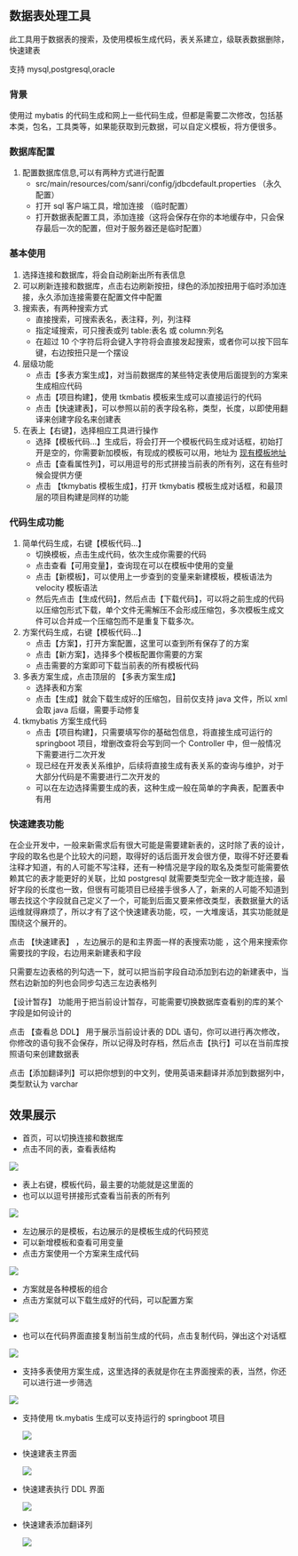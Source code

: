 ## 数据表处理工具

此工具用于数据表的搜索，及使用模板生成代码，表关系建立，级联表数据删除，快速建表

支持 mysql,postgresql,oracle

### 背景

使用过 mybatis 的代码生成和网上一些代码生成，但都是需要二次修改，包括基本类，包名，工具类等，如果能获取到元数据，可以自定义模板，将方便很多。

### 数据库配置

1. 配置数据库信息,可以有两种方式进行配置
   * src/main/resources/com/sanri/config/jdbcdefault.properties （永久配置）
   * 打开 sql 客户端工具，增加连接 （临时配置）
   * 打开数据表配置工具，添加连接（这将会保存在你的本地缓存中，只会保存最后一次的配置，但对于服务器还是临时配置）

### 基本使用

1. 选择连接和数据库，将会自动刷新出所有表信息
2. 可以刷新连接和数据库，点击右边刷新按扭，绿色的添加按扭用于临时添加连接，永久添加连接需要在配置文件中配置
3. 搜索表，有两种搜索方式
   * 直接搜索，可搜索表名，表注释，列，列注释
   * 指定域搜索，可只搜表或列 table:表名 或 column:列名
   * 在超过 10 个字符后将会键入字符将会直接发起搜索，或者你可以按下回车键，右边按扭只是一个摆设 
4. 层级功能 
   * 点击【多表方案生成】，对当前数据库的某些特定表使用后面提到的方案来生成相应代码
   * 点击【项目构建】，使用 tkmbatis 模板来生成可以直接运行的代码
   * 点击【快速建表】，可以参照以前的表字段名称，类型，长度，以即使用翻译来创建字段名来创建表
5. 在表上【右键】，选择相应工具进行操作
   - 选择【模板代码...】生成后，将会打开一个模板代码生成对话框，初始打开是空的，你需要新加模板，有现成的模板可以用，地址为 [现有模板地址]( https://gitee.com/sanri/resource/tree/master/sanri-tools-maven/sanritoolsconfig/tableTemplate )
   - 点击【查看属性列】，可以用逗号的形式拼接当前表的所有列，这在有些时候会提供方便
   - 点击 【tkmybatis 模板生成】，打开  tkmybatis 模板生成对话框，和最顶层的项目构建是同样的功能 

### 代码生成功能

1. 简单代码生成，右键【模板代码...】
   * 切换模板，点击生成代码，依次生成你需要的代码
   * 点击查看【可用变量】，查询现在可以在模板中使用的变量
   * 点击【新模板】，可以使用上一步查到的变量来新建模板，模板语法为 velocity 模板语法 
   * 然后先点击【生成代码】，然后点击【下载代码】，可以将之前生成的代码以压缩包形式下载，单个文件无需解压不会形成压缩包，多次模板生成文件可以合并成一个压缩包而不是重复下载多次。
2. 方案代码生成，右键【模板代码...】
   * 点击【方案】，打开方案配置，这里可以查到所有保存了的方案
   * 点击【新方案】，选择多个模板配置你需要的方案
   * 点击需要的方案即可下载当前表的所有模板代码
3. 多表方案生成，点击顶层的 【多表方案生成】
   * 选择表和方案
   * 点击【生成】就会下载生成好的压缩包，目前仅支持 java 文件，所以 xml 会取 java 后缀，需要手动修复 
4. tkmybatis 方案生成代码 
   * 点击【项目构建】，只需要填写你的基础包信息，将直接生成可运行的 springboot 项目，增删改查将会写到同一个 Controller 中，但一般情况下需要进行二次开发
   * 现已经在开发表关系维护，后续将直接生成有表关系的查询与维护，对于大部分代码是不需要进行二次开发的
   * 可以在左边选择需要生成的表，这种生成一般在简单的字典表，配置表中有用

### 快速建表功能 

在企业开发中，一般来新需求后有很大可能是需要建新表的，这时除了表的设计，字段的取名也是个比较大的问题，取得好的话后面开发会很方便，取得不好还要看注释才知道，有的人可能不写注释，还有一种情况是字段的取名及类型可能需要依赖其它的表才能更好的关联，比如 postgresql 就需要类型完全一致才能连接，最好字段的长度也一致，但很有可能项目已经接手很多人了，新来的人可能不知道到哪去找这个字段就自己定义了一个，可能到后面又要来修改类型，表数据量大的话运维就得麻烦了，所以才有了这个快速建表功能，哎，一大堆废话，其实功能就是围绕这个展开的。

点击 【快速建表】 ，左边展示的是和主界面一样的表搜索功能 ，这个用来搜索你需要找的字段，右边用来新建表和字段

只需要左边表格的列勾选一下，就可以把当前字段自动添加到右边的新建表中，当然右边新加的列也会同步勾选三左边表格列

【设计暂存】 功能用于把当前设计暂存，可能需要切换数据库查看别的库的某个字段是如何设计的

点击 【查看总 DDL】 用于展示当前设计表的 DDL 语句，你可以进行再次修改，你修改的语句我不会保存，所以记得及时存档，然后点击【执行】可以在当前库按照语句来创建数据表

点击【添加翻译列】可以把你想到的中文列，使用英语来翻译并添加到数据列中，类型默认为 varchar



## 效果展示

* 首页，可以切换连接和数据库
* 点击不同的表，查看表结构

![](http://pic.yupoo.com/sanri1993/113cefa3/e5ab1197.png)

* 表上右键，模板代码，最主要的功能就是这里面的
* 也可以以逗号拼接形式查看当前表的所有列

![](http://pic.yupoo.com/sanri1993/392a22d6/5fda8e5d.png)

* 左边展示的是模板，右边展示的是模板生成的代码预览
* 可以新增模板和查看可用变量
* 点击方案使用一个方案来生成代码

![](http://pic.yupoo.com/sanri1993/6fa11d7c/50fbc29f.png)

* 方案就是各种模板的组合 
* 点击方案就可以下载生成好的代码，可以配置方案

![](http://pic.yupoo.com/sanri1993/127e7db0/5b5d546f.png)

* 也可以在代码界面直接复制当前生成的代码，点击复制代码，弹出这个对话框 

![](http://pic.yupoo.com/sanri1993/5c94b393/9d18cfce.png)

* 支持多表使用方案生成，这里选择的表就是你在主界面搜索的表，当然，你还可以进行进一步筛选

![](http://pic.yupoo.com/sanri1993/48dee396/d72eb722.png)

* 支持使用 tk.mybatis 生成可以支持运行的 springboot 项目 

  ![](http://pic.yupoo.com/sanri1993/beb9dec5/6c4b4f5e.png)

* 快速建表主界面

  ![](http://pic.yupoo.com/sanri1993/0b46f676/330e7f2b.png)

* 快速建表执行 DDL 界面

  ![](http://pic.yupoo.com/sanri1993/539cb9fd/6d32a301.png)

* 快速建表添加翻译列

  ![](http://pic.yupoo.com/sanri1993/94e8d121/dd6dd033.png)